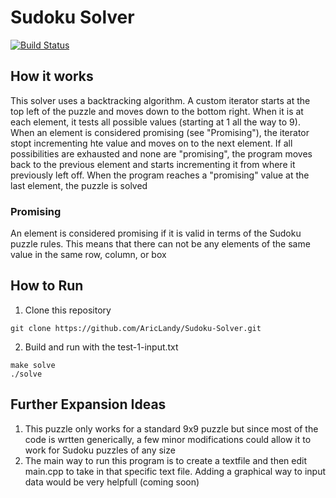 # Sudoku Solver
[![Build Status](https://travis-ci.org/AricLandy/Sudoku-Solver.svg?branch=master)](https://travis-ci.org/AricLandy/Sudoku-Solver)
## How it works
This solver uses a backtracking algorithm. 
A custom iterator starts at the top left of the puzzle and moves down to the bottom right. When it is at each element, it tests all possible values (starting at 1 all the way to 9). When an element is considered promising (see "Promising"), the iterator stopt incrementing hte value and moves on to the next element. If all possibilities are exhausted and none are "promising", the program moves back to the previous element and starts incrementing it from where it previously left off. When the program reaches a "promising" value at the last element, the puzzle is solved  
### Promising
An element is considered promising if it is valid in terms of the Sudoku puzzle rules. This means that there can not be any elements of the same value in the same row, column, or box
## How to Run
1) Clone this repository
``` shell
git clone https://github.com/AricLandy/Sudoku-Solver.git
```
2) Build and run with the test-1-input.txt
``` shell
make solve
./solve
```
## Further Expansion Ideas
1) This puzzle only works for a standard 9x9 puzzle but since most of the code is wrtten generically, a few minor modifications could allow it to work for Sudoku puzzles of any size
2) The main way to run this program is to create a textfile and then edit main.cpp to take in that specific text file. Adding a graphical way to input data would be very helpfull (coming soon)
